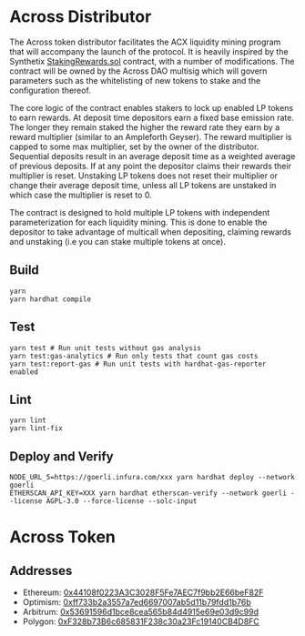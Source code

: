 # Across Distributor

The Across token distributor facilitates the ACX liquidity mining program that will accompany the launch of the protocol. It is heavily inspired by the Synthetix [StakingRewards.sol](https://github.com/Synthetixio/synthetix/blob/v2.66.2/contracts/StakingRewards.sol) contract, with a number of modifications. The contract will be owned by the Across DAO multisig which will govern parameters such as the whitelisting of new tokens to stake and the configuration thereof.

The core logic of the contract enables stakers to lock up enabled LP tokens to earn rewards. At deposit time depositors earn a fixed base emission rate. The longer they remain staked the higher the reward rate they earn by a reward multiplier (similar to an Ampleforth Geyser). The reward multiplier is capped to some max multiplier, set by the owner of the distributor. Sequential deposits result in an average deposit time as a weighted average of previous deposits. If at any point the depositor claims their rewards their multiplier is reset. Unstaking LP tokens does not reset their multiplier or change their average deposit time, unless all LP tokens are unstaked in which case the multiplier is reset to 0.

The contract is designed to hold multiple LP tokens with independent parameterization for each liquidity mining. This is done to enable the depositor to take advantage of multicall when depositing, claiming rewards and unstaking (i.e you can stake multiple tokens at once).

## Build

```shell
yarn
yarn hardhat compile
```

## Test

```shell
yarn test # Run unit tests without gas analysis
yarn test:gas-analytics # Run only tests that count gas costs
yarn test:report-gas # Run unit tests with hardhat-gas-reporter enabled
```

## Lint

```shell
yarn lint
yarn lint-fix
```

## Deploy and Verify

```shell
NODE_URL_5=https://goerli.infura.com/xxx yarn hardhat deploy --network goerli
ETHERSCAN_API_KEY=XXX yarn hardhat etherscan-verify --network goerli --license AGPL-3.0 --force-license --solc-input
```

# Across Token

## Addresses

- Ethereum: [0x44108f0223A3C3028F5Fe7AEC7f9bb2E66beF82F](https://etherscan.io/address/0x44108f0223A3C3028F5Fe7AEC7f9bb2E66beF82F)
- Optimism: [0xff733b2a3557a7ed6697007ab5d11b79fdd1b76b](https://optimistic.etherscan.io/address/0xff733b2a3557a7ed6697007ab5d11b79fdd1b76b)
- Arbitrum: [0x53691596d1bce8cea565b84d4915e69e03d9c99d](https://arbiscan.io/address/0x53691596d1bce8cea565b84d4915e69e03d9c99d)
- Polygon:  [0xF328b73B6c685831F238c30a23Fc19140CB4D8FC](https://polygonscan.com/token/0xf328b73b6c685831f238c30a23fc19140cb4d8fc)

